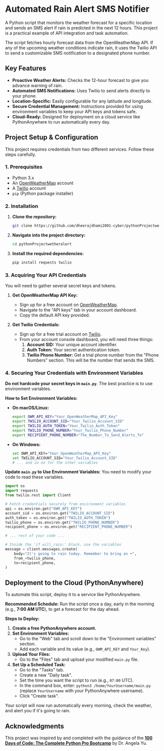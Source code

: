 # Automated Rain Alert SMS Notifier

A Python script that monitors the weather forecast for a specific location and sends an SMS alert if rain is predicted in the next 12 hours. This project is a practical example of API integration and task automation.

The script fetches hourly forecast data from the OpenWeatherMap API. If any of the upcoming weather conditions indicate rain, it uses the Twilio API to send a customizable SMS notification to a designated phone number.

## Key Features

-   **Proactive Weather Alerts:** Checks the 12-hour forecast to give you advance warning of rain.
-   **Automated SMS Notifications:** Uses Twilio to send alerts directly to your phone.
-   **Location-Specific:** Easily configurable for any latitude and longitude.
-   **Secure Credential Management:** Instructions provided for using environment variables to keep your API keys and tokens safe.
-   **Cloud-Ready:** Designed for deployment on a cloud service like PythonAnywhere to run automatically every day.

## Project Setup & Configuration

This project requires credentials from two different services. Follow these steps carefully.

### 1. Prerequisites

-   Python 3.x
-   An [OpenWeatherMap](https://openweathermap.org/) account
-   A [Twilio](https://www.twilio.com/) account
-   `pip` (Python package installer)

### 2. Installation

1.  **Clone the repository:**
    ```bash
    git clone https://github.com/dheerajdhami2001-cyber/pythonProjectwetheralert.git
    ```

2.  **Navigate into the project directory:**
    ```bash
    cd pythonProjectwetheralert
    ```

3.  **Install the required dependencies:**
    ```bash
    pip install requests twilio
    ```

### 3. Acquiring Your API Credentials

You will need to gather several secret keys and tokens.

1.  **Get OpenWeatherMap API Key:**
    -   Sign up for a free account on [OpenWeatherMap](https://openweathermap.org/).
    -   Navigate to the "API keys" tab in your account dashboard.
    -   Copy the default API key provided.

2.  **Get Twilio Credentials:**
    -   Sign up for a free trial account on [Twilio](https://www.twilio.com/).
    -   From your account console dashboard, you will need three things:
        1.  **Account SID:** Your unique account identifier.
        2.  **Auth Token:** Your secret authentication token.
        3.  **Twilio Phone Number:** Get a trial phone number from the "Phone Numbers" section. This will be the number that sends the SMS.

### 4. Securing Your Credentials with Environment Variables

**Do not hardcode your secret keys in `main.py`**. The best practice is to use environment variables.

**How to Set Environment Variables:**

-   **On macOS/Linux:**
    ```bash
    export OWM_API_KEY="Your_OpenWeatherMap_API_Key"
    export TWILIO_ACCOUNT_SID="Your_Twilio_Account_SID"
    export TWILIO_AUTH_TOKEN="Your_Twilio_Auth_Token"
    export TWILIO_PHONE_NUMBER="Your_Twilio_Phone_Number"
    export RECIPIENT_PHONE_NUMBER="The_Number_To_Send_Alerts_To"
    ```
-   **On Windows:**
    ```bash
    set OWM_API_KEY="Your_OpenWeatherMap_API_Key"
    set TWILIO_ACCOUNT_SID="Your_Twilio_Account_SID"
    # ... and so on for the other variables
    ```

**Update `main.py` to Use Environment Variables:**
You need to modify your code to read these variables.

```python
import os
import requests
from twilio.rest import Client

# Fetch credentials securely from environment variables
api = os.environ.get("OWM_API_KEY")
account_sid = os.environ.get("TWILIO_ACCOUNT_SID")
auth_token = os.environ.get("TWILIO_AUTH_TOKEN")
twilio_phone = os.environ.get("TWILIO_PHONE_NUMBER")
recipient_phone = os.environ.get("RECIPIENT_PHONE_NUMBER")

# ... rest of your code ...

# Inside the 'if will_rain:' block, use the variables
message = client.messages.create(
    body="It's going to rain today. Remember to bring an ☂️",
    from_=twilio_phone,
    to=recipient_phone,
)
```

## Deployment to the Cloud (PythonAnywhere)

To automate this script, deploy it to a service like PythonAnywhere.

**Recommended Schedule:** Run the script once a day, early in the morning (e.g., **7:00 AM UTC**), to get a forecast for the day ahead.

**Steps to Deploy:**

1.  **Create a free PythonAnywhere account.**
2.  **Set Environment Variables:**
    -   Go to the "Web" tab and scroll down to the "Environment variables" section.
    -   Add each variable and its value (e.g., `OWM_API_KEY` and `Your_Key`).
3.  **Upload Your Files:**
    -   Go to the "Files" tab and upload your modified `main.py` file.
4.  **Set Up a Scheduled Task:**
    -   Go to the "Tasks" tab.
    -   Create a new "Daily task".
    -   Set the time you want the script to run (e.g., `07:00` UTC).
    -   In the command box, enter: `python3 /home/YourUsername/main.py` (replace `YourUsername` with your PythonAnywhere username).
    -   Click "Create task".

Your script will now run automatically every morning, check the weather, and alert you if it's going to rain.

## Acknowledgments

This project was inspired by and completed with the guidance of the **[100 Days of Code: The Complete Python Pro Bootcamp](https://www.udemy.com/course/100-days-of-code/)** by Dr. Angela Yu.
